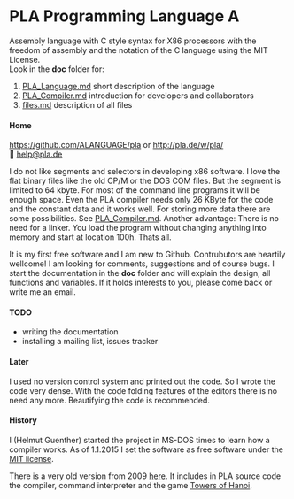 PLA Programming Language A
=
Assembly language with C style syntax for X86 processors with the freedom of assembly and the notation of the C language using the MIT License.    
Look in the **doc** folder for:

1. [PLA_Language.md](doc/PLA_Language.md) short description of the language
2. [PLA_Compiler.md](/doc/PLA_Compiler.md) introduction for developers and collaborators
3. [files.md](doc/files.md) description of all files   

#### Home
https://github.com/ALANGUAGE/pla or http://pla.de/w/pla/   
:e-mail: help@pla.de    

I do not like segments and selectors in developing x86 software. I love the flat binary files like the old CP/M or the DOS COM files. But the segment is limited to 64 kbyte. For most of the command line programs it will be enough space. Even the PLA compiler needs only 26 KByte for the code and the constant data and it works well. For storing more data there are some possibilities. See [PLA_Compiler.md](/doc/PLA_Compiler.md). Another advantage: There is no need for a linker. You load the program without changing anything into memory and start at location 100h. Thats all.

It is my first free software and I am new to Github. Contrubutors are heartily wellcome! 
I am looking for comments, suggestions and of  course bugs. I start the documentation in the **doc** folder and will explain the design, all functions and variables. If it holds interests to you, please come back or write me an email.

#### TODO
* writing the documentation
* installing a mailing list, issues tracker

#### Later
I used no version control system and printed out the code. 
So I wrote the code very dense. With the code folding features of the editors 
there is no need any more. Beautifying the code is recommended.

#### History
I (Helmut Guenther) started the project in MS-DOS times to learn how a compiler works.
As of 1.1.2015 I set the software as free software under the [MIT license](/doc/LICENSE).

There is a very old version from 2009 [here](http://sourceforge.net/projects/pla/).
It includes in PLA source code the compiler, command interpreter and the game [Towers of Hanoi](http://en.wikipedia.org/wiki/Tower_of_Hanoi).

